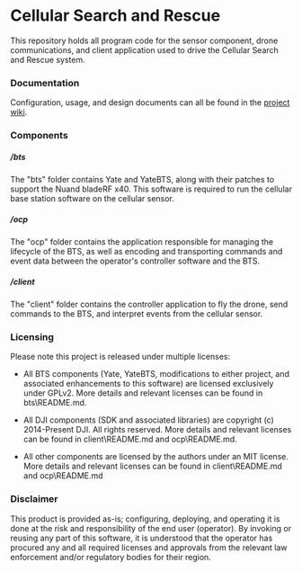 # Cellular Search and Rescue

This repository holds all program code for the sensor component, drone communications, and client application used to drive the Cellular Search and Rescue system.

### Documentation
Configuration, usage, and design documents can all be found in the [project wiki](https://github.com/CatalystCode/cell-sar/wiki).

### Components
##### /bts
The "bts" folder contains Yate and YateBTS, along with their patches to support the Nuand bladeRF x40. This software is required to run the cellular base station software on the cellular sensor.

##### /ocp
The "ocp" folder contains the application responsible for managing the lifecycle of the BTS, as well as encoding and transporting commands and event data between the operator's controller software and the BTS.

##### /client
The "client" folder contains the controller application to fly the drone, send commands to the BTS, and interpret events from the cellular sensor.

### Licensing
Please note this project is released under multiple licenses:
* All BTS components (Yate, YateBTS, modifications to either project, and associated enhancements to this software) are licensed exclusively under GPLv2. More details and relevant licenses can be found in bts\README.md.

* All DJI components (SDK and associated libraries) are copyright (c) 2014-Present DJI. All rights reserved. More details and relevant licenses can be found in client\README.md and ocp\README.md.

* All other components are licensed by the authors under an MIT license. More details and relevant licenses can be found in client\README.md and ocp\README.md

### Disclaimer
This product is provided as-is; configuring, deploying, and operating it is done at the risk and responsibility of the end user (operator). By invoking or reusing any part of this software, it is understood that the operator has procured any and all required licenses and approvals from the relevant law enforcement and/or regulatory bodies for their region.

